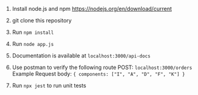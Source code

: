 1. Install node.js and npm 
https://nodejs.org/en/download/current

2. git clone this repository

3. Run `npm install`

4. Run `node app.js`

5. Documentation is available at `localhost:3000/api-docs`

6. Use postman to verify the following route 
POST: `localhost:3000/orders`
Example Request body:
`{
components: ["I", "A", "D", "F", "K"]
}`

7. Run `npx jest` to run unit tests
